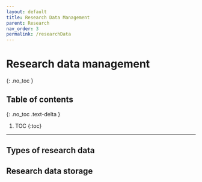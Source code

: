 ```yaml
---
layout: default
title: Research Data Management
parent: Research
nav_order: 3
permalink: /researchData
---
```


# Research data management
{: .no_toc }

## Table of contents
{: .no_toc .text-delta }

1. TOC
{:toc}

---

## Types of research data
## Research data storage
